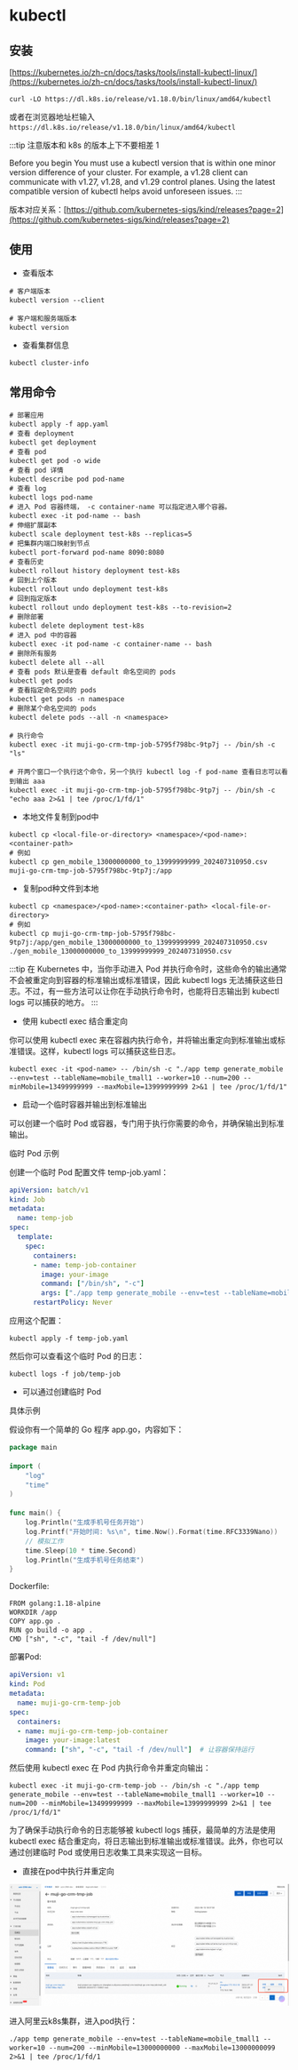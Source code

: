 # kubectl

## 安装

[https://kubernetes.io/zh-cn/docs/tasks/tools/install-kubectl-linux/](https://kubernetes.io/zh-cn/docs/tasks/tools/install-kubectl-linux/)

```
curl -LO https://dl.k8s.io/release/v1.18.0/bin/linux/amd64/kubectl
```

或者在浏览器地址栏输入 `https://dl.k8s.io/release/v1.18.0/bin/linux/amd64/kubectl`

:::tip
注意版本和 k8s 的版本上下不要相差 1

Before you begin
You must use a kubectl version that is within one minor version difference of your cluster. For example, a v1.28 client can communicate with v1.27, v1.28, and v1.29 control planes. Using the latest compatible version of kubectl helps avoid unforeseen issues.
:::

版本对应关系：[https://github.com/kubernetes-sigs/kind/releases?page=2](https://github.com/kubernetes-sigs/kind/releases?page=2)

## 使用

- 查看版本

```shell
# 客户端版本
kubectl version --client

# 客户端和服务端版本
kubectl version
```

- 查看集群信息

```shell
kubectl cluster-info
```

## 常用命令

```shell
# 部署应用
kubectl apply -f app.yaml
# 查看 deployment
kubectl get deployment
# 查看 pod
kubectl get pod -o wide
# 查看 pod 详情
kubectl describe pod pod-name
# 查看 log
kubectl logs pod-name
# 进入 Pod 容器终端， -c container-name 可以指定进入哪个容器。
kubectl exec -it pod-name -- bash
# 伸缩扩展副本
kubectl scale deployment test-k8s --replicas=5
# 把集群内端口映射到节点
kubectl port-forward pod-name 8090:8080
# 查看历史
kubectl rollout history deployment test-k8s
# 回到上个版本
kubectl rollout undo deployment test-k8s
# 回到指定版本
kubectl rollout undo deployment test-k8s --to-revision=2
# 删除部署
kubectl delete deployment test-k8s
# 进入 pod 中的容器
kubectl exec -it pod-name -c container-name -- bash
# 删除所有服务
kubectl delete all --all
# 查看 pods 默认是查看 default 命名空间的 pods
kubectl get pods
# 查看指定命名空间的 pods
kubectl get pods -n namespace
# 删除某个命名空间的 pods
kubectl delete pods --all -n <namespace>

# 执行命令
kubectl exec -it muji-go-crm-tmp-job-5795f798bc-9tp7j -- /bin/sh -c "ls"

# 开两个窗口一个执行这个命令，另一个执行 kubectl log -f pod-name 查看日志可以看到输出 aaa
kubectl exec -it muji-go-crm-tmp-job-5795f798bc-9tp7j -- /bin/sh -c "echo aaa 2>&1 | tee /proc/1/fd/1"
```

- 本地文件复制到pod中

```shell
kubectl cp <local-file-or-directory> <namespace>/<pod-name>:<container-path>
# 例如
kubectl cp gen_mobile_13000000000_to_13999999999_202407310950.csv muji-go-crm-tmp-job-5795f798bc-9tp7j:/app
```

- 复制pod种文件到本地

```shell
kubectl cp <namespace>/<pod-name>:<container-path> <local-file-or-directory>
# 例如
kubectl cp muji-go-crm-tmp-job-5795f798bc-9tp7j:/app/gen_mobile_13000000000_to_13999999999_202407310950.csv ./gen_mobile_13000000000_to_13999999999_202407310950.csv
```

:::tip
在 Kubernetes 中，当你手动进入 Pod 并执行命令时，这些命令的输出通常不会被重定向到容器的标准输出或标准错误，因此 kubectl logs 无法捕获这些日志。不过，有一些方法可以让你在手动执行命令时，也能将日志输出到 kubectl logs 可以捕获的地方。
:::

- 使用 kubectl exec 结合重定向

你可以使用 kubectl exec 来在容器内执行命令，并将输出重定向到标准输出或标准错误。这样，kubectl logs 可以捕获这些日志。

```shell
kubectl exec -it <pod-name> -- /bin/sh -c "./app temp generate_mobile --env=test --tableName=mobile_tmall1 --worker=10 --num=200 --minMobile=13499999999 --maxMobile=13999999999 2>&1 | tee /proc/1/fd/1"
```

- 启动一个临时容器并输出到标准输出

可以创建一个临时 Pod 或容器，专门用于执行你需要的命令，并确保输出到标准输出。

临时 Pod 示例

创建一个临时 Pod 配置文件 temp-job.yaml：
```yaml
apiVersion: batch/v1
kind: Job
metadata:
  name: temp-job
spec:
  template:
    spec:
      containers:
      - name: temp-job-container
        image: your-image
        command: ["/bin/sh", "-c"]
        args: ["./app temp generate_mobile --env=test --tableName=mobile_tmall1 --worker=10 --num=200 --minMobile=13499999999 --maxMobile=13999999999"]
      restartPolicy: Never
```
应用这个配置：
```shell
kubectl apply -f temp-job.yaml
```
然后你可以查看这个临时 Pod 的日志：
```shell
kubectl logs -f job/temp-job
```

- 可以通过创建临时 Pod

具体示例

假设你有一个简单的 Go 程序 app.go，内容如下：
```go
package main

import (
	"log"
	"time"
)

func main() {
	log.Println("生成手机号任务开始")
	log.Printf("开始时间: %s\n", time.Now().Format(time.RFC3339Nano))
	// 模拟工作
	time.Sleep(10 * time.Second)
	log.Println("生成手机号任务结束")
}
```
Dockerfile:
```shell
FROM golang:1.18-alpine
WORKDIR /app
COPY app.go .
RUN go build -o app .
CMD ["sh", "-c", "tail -f /dev/null"]
```
部署Pod:
```yaml
apiVersion: v1
kind: Pod
metadata:
  name: muji-go-crm-temp-job
spec:
  containers:
  - name: muji-go-crm-temp-job-container
    image: your-image:latest
    command: ["sh", "-c", "tail -f /dev/null"]  # 让容器保持运行
```
然后使用 kubectl exec 在 Pod 内执行命令并重定向输出：

```shell
kubectl exec -it muji-go-crm-temp-job -- /bin/sh -c "./app temp generate_mobile --env=test --tableName=mobile_tmall1 --worker=10 --num=200 --minMobile=13499999999 --maxMobile=13999999999 2>&1 | tee /proc/1/fd/1"
```
为了确保手动执行命令的日志能够被 kubectl logs 捕获，最简单的方法是使用 kubectl exec 结合重定向，将日志输出到标准输出或标准错误。此外，你也可以通过创建临时 Pod 或使用日志收集工具来实现这一目标。

- 直接在pod中执行并重定向

![](./images/image-111.png)

进入阿里云k8s集群，进入pod执行：
```shell
./app temp generate_mobile --env=test --tableName=mobile_tmall1 --worker=10 --num=200 --minMobile=13000000000 --maxMobile=13000000099 2>&1 | tee /proc/1/fd/1
```